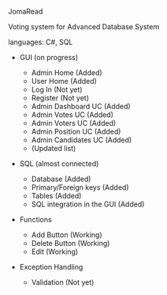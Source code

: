 JomaRead

Voting system for Advanced Database System

languages: C#, SQL

* GUI (on progress)
  - Admin Home (Added)
  - User Home (Added)
  - Log In (Not yet)
  - Register (Not yet)
  - Admin Dashboard UC (Added)
  - Admin Votes UC (Added)
  - Admin Voters UC (Added)
  - Admin Position UC (Added)
  - Admin Candidates UC (Added)
  - (Updated list)

    
* SQL (almost connected)
  - Database (Added)
  - Primary/Foreign keys (Added)
  - Tables (Added)
  - SQL integration in the GUI (Added)

  
* Functions
  - Add Button (Working)
  - Delete Button (Working)
  - Edit (Working)


* Exception Handling
  - Validation (Not yet)
  


